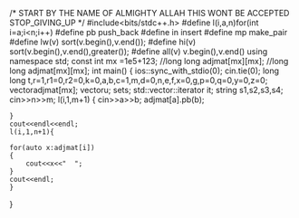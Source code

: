 
/*
START BY THE NAME OF ALMIGHTY ALLAH
THIS WONT BE ACCEPTED
STOP_GIVING_UP
*/
#include<bits/stdc++.h>
#define l(i,a,n)for(int i=a;i<n;i++)
#define pb push_back
#define in insert
#define mp make_pair
#define lw(v) sort(v.begin(),v.end());
#define hi(v) sort(v.begin(),v.end(),greater<long long>());
#define all(v) v.begin(),v.end()
using namespace std;
const int mx =1e5+123;
//long long adjmat[mx][mx];
//long long adjmat[mx][mx];
int main()
{
    ios::sync_with_stdio(0);
    cin.tie(0);
    long long t,r=1,r1=0,r2=0,k=0,a,b,c=1,m,d=0,n,e,f,x=0,g,p=0,q=0,y=0,z=0;
    vector<long long>adjmat[mx];
    vector<long long>u;
    set<long long>s;
    std::vector<int>::iterator it;
    string  s1,s2,s3,s4;
    cin>>n>>m;
    l(i,1,m+1)
    {
        cin>>a>>b;
        adjmat[a].pb(b);
    

    }
    cout<<endl<<endl;
    l(i,1,n+1){
    
    for(auto x:adjmat[i])
    {
        cout<<x<<"  ";
    }
    cout<<endl;
    }
}
